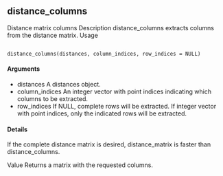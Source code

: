

## distance_columns
Distance matrix columns
Description
distance_columns extracts columns from the distance matrix.
Usage
<pre><code>
distance_columns(distances, column_indices, row_indices = NULL)
</code></pre>

#### Arguments
* distances A distances object.
* column_indices An integer vector with point indices indicating which columns to be extracted.
* row_indices If NULL, complete rows will be extracted. If integer vector with point indices, only the indicated rows will be extracted.

#### Details
If the complete distance matrix is desired, distance_matrix is faster than distance_columns.

Value
Returns a matrix with the requested columns.

